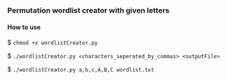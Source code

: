 ### Permutation wordlist creator with given letters

#### How to use

$ `chmod +x wordlistCreator.py`

$ `./wordlistCreator.py <characters_seperated_by_commas> <outputFile>`

$ `./wordlistCreator.py a,b,c,A,B,C wordlist.txt`
